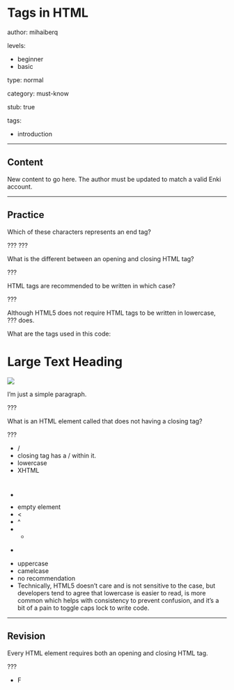 # Tags in HTML
author: mihaiberq

levels:
  - beginner
  - basic

type: normal

category: must-know

stub: true

tags:
  - introduction

---
## Content


New content to go here. The author must be updated to match a valid Enki account.

---
## Practice

Which of these characters represents an end tag?

???
???

What is the different between an opening and closing HTML tag?

???

HTML tags are recommended to be written in which case?

???

Although HTML5 does not require HTML tags to be written in lowercase, ??? does.


What are the tags used in this code:
    <h1>Large Text Heading</h1>
    <img src=”photos/image.jpg”>
    <p>I’m just a simple paragraph.</p>

???

What is an HTML element called that does not having a closing tag?

???

* /
* closing tag has a / within it.
* lowercase
* XHTML
* <h1></h1><img><p></p>
* empty element
* <
* ^
* *
* >
* uppercase
* camelcase
* no recommendation
* Technically, HTML5 doesn’t care and is not sensitive to the case, but developers tend to agree that lowercase is easier to read, is more common which helps with consistency to prevent confusion, and it’s a bit of a pain to toggle caps lock to write code.


---
## Revision

Every HTML element requires both an opening and closing HTML tag.

???
* F

